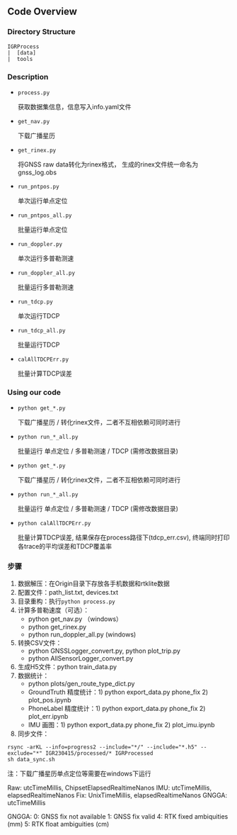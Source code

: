 
## Code Overview

### Directory Structure
```
IGRProcess
|  [data]
|  tools
```

### Description
* `process.py`          <p>获取数据集信息，信息写入info.yaml文件
* `get_nav.py`          <p>下载广播星历
* `get_rinex.py`        <p>将GNSS raw data转化为rinex格式， 生成的rinex文件统一命名为gnss_log.obs
* `run_pntpos.py`       <p>单次运行单点定位
* `run_pntpos_all.py`   <p>批量运行单点定位
* `run_doppler.py`      <p>单次运行多普勒测速
* `run_doppler_all.py`  <p>批量运行多普勒测速 
* `run_tdcp.py`         <p>单次运行TDCP
* `run_tdcp_all.py`     <p>批量运行TDCP 
* `calAllTDCPErr.py`    <p>批量计算TDCP误差

### Using our code
* `python get_*.py`     <p>下载广播星历 / 转化rinex文件，二者不互相依赖可同时进行
* `python run_*_all.py` <p>批量运行 单点定位 / 多普勒测速 / TDCP (需修改数据目录)
* `python get_*.py`         <p>下载广播星历 / 转化rinex文件，二者不互相依赖可同时进行
* `python run_*_all.py`     <p>批量运行 单点定位 / 多普勒测速 / TDCP (需修改数据目录)
* `python calAllTDCPErr.py` <p>批量计算TDCP误差, 结果保存在process路径下(tdcp_err.csv), 终端同时打印各trace的平均误差和TDCP覆盖率 

### 步骤
1. 数据解压：在Origin目录下存放各手机数据和rtklite数据
2. 配置文件：path_list.txt, devices.txt
3. 目录重构：执行`python process.py`
4. 计算多普勒速度（可选）：
    - python get_nav.py （windows）
    - python get_rinex.py
    - python run_doppler_all.py (windows)
5. 转换CSV文件：
    - python GNSSLogger_convert.py, python plot_trip.py
    - python AllSensorLogger_convert.py
6. 生成H5文件：python train_data.py
7. 数据统计：
    - python plots/gen_route_type_dict.py
    - GroundTruth 精度统计：1) python export_data.py phone_fix 2) plot_pos.ipynb
    - PhoneLabel 精度统计：1) python export_data.py phone_fix 2) plot_err.ipynb
    - IMU 画图：1) python export_data.py phone_fix 2) plot_imu.ipynb
8. 同步文件：
```
rsync -arKL --info=progress2 --include="*/" --include="*.h5" --exclude="*" IGR230415/processed/* IGRProcessed
sh data_sync.sh
```

注：下载广播星历单点定位等需要在windows下运行

Raw: utcTimeMillis, ChipsetElapsedRealtimeNanos
IMU: utcTimeMillis, elapsedRealtimeNanos
Fix: UnixTimeMillis, elapsedRealtimeNanos
GNGGA: utcTimeMillis

GNGGA: 
0: GNSS fix not available
1: GNSS fix valid
4: RTK fixed ambiquities    (mm)
5: RTK float ambiguities    (cm)